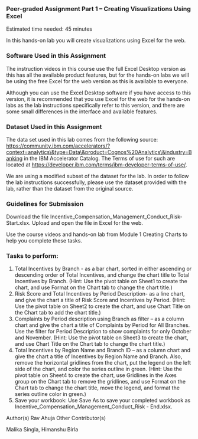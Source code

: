<h3>Peer-graded Assignment Part 1 – Creating Visualizations Using Excel</h3>

Estimated time needed: 45 minutes

In this hands-on lab you will create visualizations using Excel for the web.
<h3>Software Used in this Assignment</h3>

The instruction videos in this course use the full Excel Desktop version as this has all the available product features, but for the hands-on labs we will be using the free Excel for the web version as this is available to everyone.

Although you can use the Excel Desktop software if you have access to this version, it is recommended that you use Excel for the web for the hands-on labs as the lab instructions specifically refer to this version, and there are some small differences in the interface and available features.
<h3>Dataset Used in this Assignment</h3>

The data set used in this lab comes from the following source: https://community.ibm.com/accelerators/?context=analytics\&type=Data\&product=Cognos%20Analytics\&industry=Banking in the IBM Accelerator Catalog. The Terms of use for such are located at https://developer.ibm.com/terms/ibm-developer-terms-of-use/.

We are using a modified subset of the dataset for the lab. In order to follow the lab instructions successfully, please use the dataset provided with the lab, rather than the dataset from the original source.
<h3>Guidelines for Submission</h3>

Download the file Incentive_Compensation_Management_Conduct_Risk- Start.xlsx. Upload and open the file in Excel for the web.

Use the course videos and hands-on lab from Module 1 Creating Charts to help you complete these tasks.
<h3>Tasks to perform:</h3>
<ol>
<li>Total Incentives by Branch - as a bar chart, sorted in either ascending or descending order of Total Incentives, and change the chart title to Total Incentives by Branch. (Hint: Use the pivot table on Sheet1 to create the chart, and use Format on the Chart tab to change the chart title.)</li>

<li>Risk Score and Total Incentives by Period Description- as a line chart, and give the chart a title of Risk Score and Incentives by Period. (Hint: Use the pivot table on Sheet2 to create the chart, and use Chart Title on the Chart tab to add the chart title.)</li>

<li>Complaints by Period description using Branch as filter – as a column chart and give the chart a title of Complaints by Period for All Branches. Use the filter for Period Description to show complaints for only October and November. (Hint: Use the pivot table on Sheet3 to create the chart, and use Chart Title on the Chart tab to change the chart title.)</li>

<li>Total Incentives by Region Name and Branch ID – as a column chart and give the chart a title of Incentives by Region Name and Branch. Also, remove the horizontal gridlines from the chart, put the legend on the left side of the chart, and color the series outline in green. (Hint: Use the pivot table on Sheet4 to create the chart, use Gridlines in the Axes group on the Chart tab to remove the gridlines, and use Format on the Chart tab to change the chart title, move the legend, and format the series outline color in green.)</li>

<li>Save your workbook: Use Save As to save your completed workbook as Incentive_Compensation_Management_Conduct_Risk - End.xlsx.</li>
</ol>
Author(s)
Rav Ahuja
Other Contributor(s)

Malika Singla, Himanshu Birla
